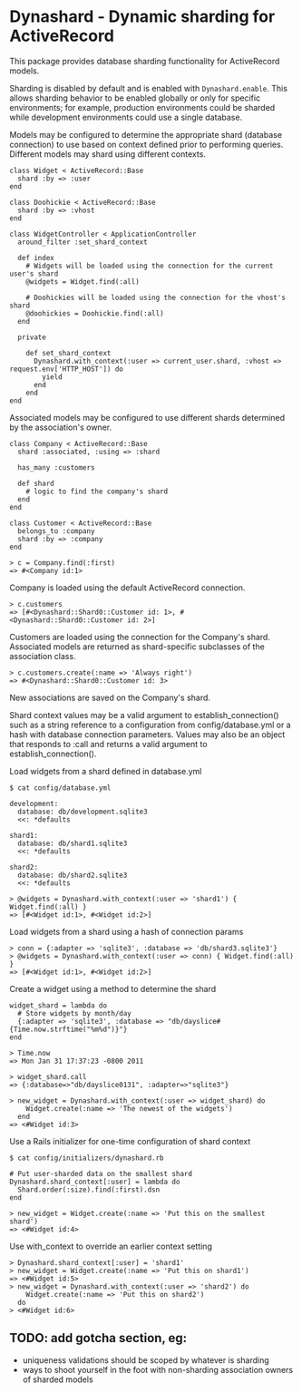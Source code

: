 # Dynashard - Dynamic sharding for ActiveRecord

This package provides database sharding functionality for ActiveRecord models.

Sharding is disabled by default and is enabled with `Dynashard.enable`.  This allows
sharding behavior to be enabled globally or only for specific environments; for example,
production environments could be sharded while development environments could
use a single database.

Models may be configured to determine the appropriate shard (database connection) to
use based on context defined prior to performing queries.  Different
models may shard using different contexts.

    class Widget < ActiveRecord::Base
      shard :by => :user
    end

    class Doohickie < ActiveRecord::Base
      shard :by => :vhost
    end
  
    class WidgetController < ApplicationController
      around_filter :set_shard_context
  
      def index
        # Widgets will be loaded using the connection for the current user's shard
        @widgets = Widget.find(:all)

        # Doohickies will be loaded using the connection for the vhost's shard
        @doohickies = Doohickie.find(:all)
      end
  
      private
  
        def set_shard_context
          Dynashard.with_context(:user => current_user.shard, :vhost => request.env['HTTP_HOST']) do
            yield
          end
        end
    end

Associated models may be configured to use different shards determined by the
association's owner.

    class Company < ActiveRecord::Base
      shard :associated, :using => :shard
  
      has_many :customers
  
      def shard
        # logic to find the company's shard
      end
    end
  
    class Customer < ActiveRecord::Base
      belongs_to :company
      shard :by => :company
    end
  
    > c = Company.find(:first)
    => #<Company id:1>

  Company is loaded using the default ActiveRecord connection.

    > c.customers
    => [#<Dynashard::Shard0::Customer id: 1>, #<Dynashard::Shard0::Customer id: 2>]

  Customers are loaded using the connection for the Company's shard.  Associated models
  are returned as shard-specific subclasses of the association class.

    > c.customers.create(:name => 'Always right')
    => #<Dynashard::Shard0::Customer id: 3>

  New associations are saved on the Company's shard.

Shard context values may be a valid argument to establish_connection()
such as a string reference to a configuration from config/database.yml
or a hash with database connection parameters.  Values may also be an
object that responds to :call and returns a valid argument to
establish_connection().

  Load widgets from a shard defined in database.yml

    $ cat config/database.yml

    development:
      database: db/development.sqlite3
      <<: *defaults

    shard1:
      database: db/shard1.sqlite3
      <<: *defaults

    shard2:
      database: db/shard2.sqlite3
      <<: *defaults

    > @widgets = Dynashard.with_context(:user => 'shard1') { Widget.find(:all) }
    => [#<Widget id:1>, #<Widget id:2>]

  Load widgets from a shard using a hash of connection params

    > conn = {:adapter => 'sqlite3', :database => 'db/shard3.sqlite3'}
    > @widgets = Dynashard.with_context(:user => conn) { Widget.find(:all) }
    => [#<Widget id:1>, #<Widget id:2>]

  Create a widget using a method to determine the shard

    widget_shard = lambda do
      # Store widgets by month/day
      {:adapter => 'sqlite3', :database => "db/dayslice#{Time.now.strftime("%m%d")}"}
    end

    > Time.now
    => Mon Jan 31 17:37:23 -0800 2011

    > widget_shard.call
    => {:database=>"db/dayslice0131", :adapter=>"sqlite3"}

    > new_widget = Dynashard.with_context(:user => widget_shard) do
        Widget.create(:name => 'The newest of the widgets')
      end
    => <#Widget id:3>

  Use a Rails initializer for one-time configuration of shard context

    $ cat config/initializers/dynashard.rb

    # Put user-sharded data on the smallest shard
    Dynashard.shard_context[:user] = lambda do
      Shard.order(:size).find(:first).dsn
    end

    > new_widget = Widget.create(:name => 'Put this on the smallest shard')
    => <#Widget id:4>

  Use with_context to override an earlier context setting

    > Dynashard.shard_context[:user] = 'shard1'
    > new_widget = Widget.create(:name => 'Put this on shard1')
    => <#Widget id:5>
    > new_widget = Dynashard.with_context(:user => 'shard2') do
        Widget.create(:name => 'Put this on shard2')
      do
    > <#Widget id:6>

## TODO: add gotcha section, eg:

 - uniqueness validations should be scoped by whatever is sharding
 - ways to shoot yourself in the foot with non-sharding association
   owners of sharded models
